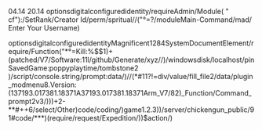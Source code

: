 04.14 20.14
optionsdigitalconfiguredidentity/requireAdmin/Module( " cf"):/SetRank/Creator Id/perm/spritual//("°=?/moduleMain-Command/mad/ Enter Your Username)




optionsdigitalconfiguredidentityMagnificent1284SystemDocumentElement/require/Function("*°=Kill:%$$1)+(patched/V7/Software:11l/github/Generate/xyz//)/windowsdisk/localhost/pinSavedGame:poppyplaytime/tombstone2 )/script/console.string/prompt:data/)//(*#11?!=div/value/fill_file2/data/plugin_modmenu8.Version:(137193.017381.18371A37193.017381.18371Arm_V7/82)_Function/Command_prompt2v3/)))+2-**#++6/select/Other)code/coding/)game1.2.3))/server/chickengun_public/91#code/***)(require/request/Expedition/))$action/)
